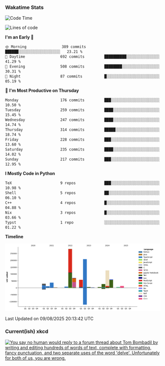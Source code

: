 ### Wakatime Stats
<!--START_SECTION:waka-->
![Code Time](http://img.shields.io/badge/Code%20Time-3%2C349%20hrs%2020%20mins-blue)

![Lines of code](https://img.shields.io/badge/From%20Hello%20World%20I%27ve%20Written-955.7%20thousand%20lines%20of%20code-blue)

**I'm an Early 🐤** 

```text
🌞 Morning                389 commits         ██████░░░░░░░░░░░░░░░░░░░   23.21 % 
🌆 Daytime                692 commits         ██████████░░░░░░░░░░░░░░░   41.29 % 
🌃 Evening                508 commits         ████████░░░░░░░░░░░░░░░░░   30.31 % 
🌙 Night                  87 commits          █░░░░░░░░░░░░░░░░░░░░░░░░   05.19 % 
```
📅 **I'm Most Productive on Thursday** 

```text
Monday                   176 commits         ███░░░░░░░░░░░░░░░░░░░░░░   10.50 % 
Tuesday                  259 commits         ████░░░░░░░░░░░░░░░░░░░░░   15.45 % 
Wednesday                247 commits         ████░░░░░░░░░░░░░░░░░░░░░   14.74 % 
Thursday                 314 commits         █████░░░░░░░░░░░░░░░░░░░░   18.74 % 
Friday                   228 commits         ███░░░░░░░░░░░░░░░░░░░░░░   13.60 % 
Saturday                 235 commits         ████░░░░░░░░░░░░░░░░░░░░░   14.02 % 
Sunday                   217 commits         ███░░░░░░░░░░░░░░░░░░░░░░   12.95 % 
```


**I Mostly Code in Python** 

```text
TeX                      9 repos             ███░░░░░░░░░░░░░░░░░░░░░░   10.98 % 
Shell                    5 repos             ██░░░░░░░░░░░░░░░░░░░░░░░   06.10 % 
C++                      4 repos             █░░░░░░░░░░░░░░░░░░░░░░░░   04.88 % 
Nix                      3 repos             █░░░░░░░░░░░░░░░░░░░░░░░░   03.66 % 
Typst                    1 repo              ░░░░░░░░░░░░░░░░░░░░░░░░░   01.22 % 
```



**Timeline**

![Lines of Code chart](https://raw.githubusercontent.com/joshuajeschek/joshuajeschek/main/assets/bar_graph.png)


 Last Updated on 09/08/2025 20:13:42 UTC
<!--END_SECTION:waka-->

### Current(ish) xkcd
<a id="xkcd-a" title="You say no human would reply to a forum thread about Tom Bombadil by writing and editing hundreds of words of text, complete with formatting, fancy punctuation, and two separate uses of the word 'delve'. Unfortunately for both of us, you are wrong." href="https://www.xkcd.com" target="_blank">
        <img align="center" id="xkcd-img" src="https://imgs.xkcd.com/comics/disclaimer.png" alt="You say no human would reply to a forum thread about Tom Bombadil by writing and editing hundreds of words of text, complete with formatting, fancy punctuation, and two separate uses of the word 'delve'. Unfortunately for both of us, you are wrong." height=300 />
</a>
